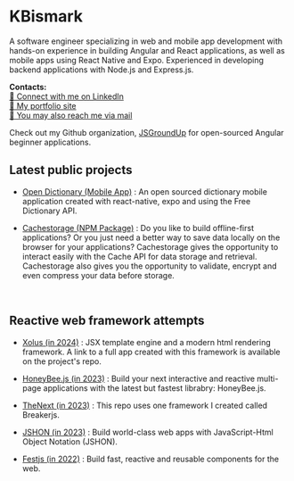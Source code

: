 # KBismark         
A software engineer specializing in web and mobile app development with hands-on experience in building 
Angular and React applications, as well as mobile apps using React Native and Expo. Experienced in developing backend 
applications with Node.js and Express.js.    

**Contacts:**    
[🛜 Connect with me on LinkedIn](https://linkedin.com/in/kbismark)     
[🔗 My portfolio site](https://kbis.netlify.app/)      
[📩 You may also reach me via mail](mailto:bismarkkwabenayamoah@gmail.com)   


Check out my Github organization, [JSGroundUp](https://github.com/jsgroundup) for open-sourced Angular beginner applications.     
 
## Latest public projects 
- [Open Dictionary (Mobile App)](https://github.com/KBismark/open-dictionary) : An open sourced dictionary mobile application created with react-native, expo and using the Free Dictionary API.       

- [Cachestorage (NPM Package)](https://github.com/KBismark/cachestorage) : Do you like to build offline-first applications? Or you just need a better way to save data locally on the browser for your applications? Cachestorage gives the opportunity to interact easily with the Cache API for data storage and retrieval. Cachestorage also gives you the opportunity to validate, encrypt and even compress your data before storage.       
        

<br/>

## Reactive web framework attempts    
- [Xolus (in 2024)](https://github.com/KBismark/xolus) : JSX template engine and a modern html rendering framework. A link to a full app created with this framework is available on the project's repo.

- [HoneyBee.js (in 2023)](https://github.com/KBismark/honey-bee/blob/master/demo/README.md) : Build your next interactive and reactive multi-page applications with the latest but fastest librabry: HoneyBee.js.

- [TheNext (in 2023)](https://github.com/KBismark/thenext) : This repo uses one framework I created called Breakerjs.

- [JSHON (in 2023)](https://github.com/KBismark/jshon) : Build world-class web apps with JavaScript-Html Object Notation (JSHON).

- [Festjs (in 2022)](https://github.com/KBismark/festjs) : Build fast, reactive and reusable components for the web.
    



